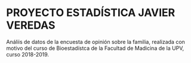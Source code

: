 # PROYECTO ESTADÍSTICA JAVIER VEREDAS

Análiis de datos de la encuesta de opinión sobre la familia, realizada con motivo del curso de Bioestadístca de la Facultad de Madicina de la UPV, curso 2018-2019.